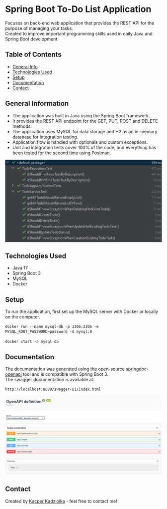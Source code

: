 # Spring Boot To-Do List Application
Focuses on back-end web application that provides the REST API for the purpose of managing your tasks.
</br>Created to improve important programming skills used in daily Java and Spring Boot development.


## Table of Contents
* [General Info](#general-information)
* [Technologies Used](#technologies-used)
* [Setup](#setup)
* [Documentation](#documentation)
* [Contact](#contact)


## General Information
- The application was built in Java using the Spring Boot framework.
- It provides the REST API endpoint for the GET, PUT, POST and DELETE methods.
- The application uses MySQL for data storage and H2 as an in-memory database for integration testing.
- Application flow is handled with optionals and custom exceptions.
- Unit and integration tests cover 100% of the code, and everything has been tested for the second time using Postman.

![Test Coverage](https://github.com/kacperkadziolka/kacperkadziolka/blob/main/todo-app/tests.PNG)

## Technologies Used
- Java 17
- Spring Boot 3
- MySQL 
- Docker


## Setup
To run the application, first set up the MySQL server with Docker or locally on the computer.

```
docker run --name mysql-db -p 3306:3306 -e MYSQL_ROOT_PASSWORD=password -d mysql:8

docker start -a mysql-db
```


## Documentation
The documentation was generated using the open-source [springdoc-openapi](https://github.com/springdoc/springdoc-openapi) tool and is compatible with Spring Boot 3.
</br>The swagger documentation is available at:
```
http://localhost:8080/swagger-ui/index.html
```
![Swagger Documentation](https://github.com/kacperkadziolka/kacperkadziolka/blob/main/todo-app/documentation.PNG)



## Contact
Created by [Kacper Kadziolka](https://github.com/kacperkadziolka) - feel free to contact me!